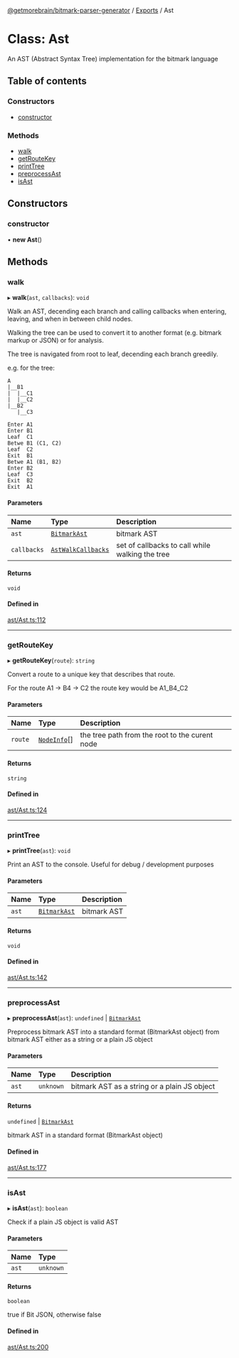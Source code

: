 [@getmorebrain/bitmark-parser-generator](../API.md) / [Exports](../modules.md) / Ast

# Class: Ast

An AST (Abstract Syntax Tree) implementation for the bitmark language

## Table of contents

### Constructors

- [constructor](Ast.md#constructor)

### Methods

- [walk](Ast.md#walk)
- [getRouteKey](Ast.md#getRouteKey)
- [printTree](Ast.md#printTree)
- [preprocessAst](Ast.md#preprocessAst)
- [isAst](Ast.md#isAst)

## Constructors

### constructor

• **new Ast**()

## Methods

### walk

▸ **walk**(`ast`, `callbacks`): `void`

Walk an AST, decending each branch and calling callbacks when entering, leaving, and when in between child
nodes.

Walking the tree can be used to convert it to another format (e.g. bitmark markup or JSON) or for analysis.

The tree is navigated from root to leaf, decending each branch greedily.

e.g. for the tree:
```
A
|__B1
|  |__C1
|  |__C2
|__B2
   |__C3

Enter A1
Enter B1
Leaf  C1
Betwe B1 (C1, C2)
Leaf  C2
Exit  B1
Betwe A1 (B1, B2)
Enter B2
Leaf  C3
Exit  B2
Exit  A1
```

#### Parameters

| Name | Type | Description |
| :------ | :------ | :------ |
| `ast` | [`BitmarkAst`](../interfaces/BitmarkAst.md) | bitmark AST |
| `callbacks` | [`AstWalkCallbacks`](../interfaces/AstWalkCallbacks.md) | set of callbacks to call while walking the tree |

#### Returns

`void`

#### Defined in

[ast/Ast.ts:112](https://github.com/getMoreBrain/bitmark-parser-generator/blob/9ddf9e2/src/ast/Ast.ts#L112)

___

### getRouteKey

▸ **getRouteKey**(`route`): `string`

Convert a route to a unique key that describes that route.

For the route A1 -> B4 -> C2 the route key would be A1_B4_C2

#### Parameters

| Name | Type | Description |
| :------ | :------ | :------ |
| `route` | [`NodeInfo`](../interfaces/NodeInfo.md)[] | the tree path from the root to the curent node |

#### Returns

`string`

#### Defined in

[ast/Ast.ts:124](https://github.com/getMoreBrain/bitmark-parser-generator/blob/9ddf9e2/src/ast/Ast.ts#L124)

___

### printTree

▸ **printTree**(`ast`): `void`

Print an AST to the console.
Useful for debug / development purposes

#### Parameters

| Name | Type | Description |
| :------ | :------ | :------ |
| `ast` | [`BitmarkAst`](../interfaces/BitmarkAst.md) | bitmark AST |

#### Returns

`void`

#### Defined in

[ast/Ast.ts:142](https://github.com/getMoreBrain/bitmark-parser-generator/blob/9ddf9e2/src/ast/Ast.ts#L142)

___

### preprocessAst

▸ **preprocessAst**(`ast`): `undefined` \| [`BitmarkAst`](../interfaces/BitmarkAst.md)

Preprocess bitmark AST into a standard format (BitmarkAst object) from bitmark AST either as a string
or a plain JS object

#### Parameters

| Name | Type | Description |
| :------ | :------ | :------ |
| `ast` | `unknown` | bitmark AST as a string or a plain JS object |

#### Returns

`undefined` \| [`BitmarkAst`](../interfaces/BitmarkAst.md)

bitmark AST in a standard format (BitmarkAst object)

#### Defined in

[ast/Ast.ts:177](https://github.com/getMoreBrain/bitmark-parser-generator/blob/9ddf9e2/src/ast/Ast.ts#L177)

___

### isAst

▸ **isAst**(`ast`): `boolean`

Check if a plain JS object is valid AST

#### Parameters

| Name | Type |
| :------ | :------ |
| `ast` | `unknown` |

#### Returns

`boolean`

true if Bit JSON, otherwise false

#### Defined in

[ast/Ast.ts:200](https://github.com/getMoreBrain/bitmark-parser-generator/blob/9ddf9e2/src/ast/Ast.ts#L200)
